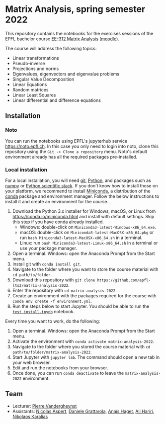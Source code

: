 # Matrix Analysis, spring semester 2022

This repository contains the notebooks for the exercises sessions of the EPFL bachelor course [EE-312 Matrix Analysis](https://edu.epfl.ch/studyplan/en/bachelor/electrical-and-electronics-engineering/coursebook/matrix-analysis-EE-312) ([moodle](https://moodle.epfl.ch/course/view.php?id=16942)).

The course will address the following topics:
- Linear transformations
- Pseudo-inverse
- Projections and norms
- Eigenvalues, eigenvectors and eigenvalue problems
- Singular Value Decomposition
- Linear Equations
- Random matrices
- Linear Least Squares
- Linear differential and difference equations


## Installation

### Noto
You can run the notebooks using EPFL's jupyterhub service <https://noto.epfl.ch>. In this case you only need to login into noto, clone this repository using the `Git -> Clone a repository` menu. Noto's default environment already has all the required packages pre-installed.

### Local installation
For a local installation, you will need [git], [Python], and packages such as [numpy](https://numpy.org) or [Python scientific stack][scipy].
If you don't know how to install those on your platform, we recommend to install [Miniconda], a distribution of the [conda] package and environment manager.
Follow the below instructions to install it and create an environment for the course.

1. Download the Python 3.x installer for Windows, macOS, or Linux from <https://conda.io/miniconda.html> and install with default settings.
   Skip this step if you have conda already installed.
   * Windows: double-click on `Miniconda3-latest-Windows-x86_64.exe`.
   * macOS: double-click on `Miniconda3-latest-MacOSX-x86_64.pkg` or run `bash Miniconda3-latest-MacOSX-x86_64.sh` in a terminal.
   * Linux: run `bash Miniconda3-latest-Linux-x86_64.sh` in a terminal or use your package manager.
1. Open a terminal.
   Windows: open the Anaconda Prompt from the Start menu.
1. Install git with `conda install git`.
1. Navigate to the folder where you want to store the course material with `cd path/to/folder`.
1. Download this repository with `git clone https://github.com/epfl-lts2/matrix-analysis-2022`.
1. Enter the repository with `cd matrix-analysis-2022`.
1. Create an environment with the packages required for the course with `conda env create -f environment.yml`.
1. Run the steps below to start Jupyter. You should be able to run the [`test_install.ipynb`][test_install] notebook.

Every time you want to work, do the following:

1. Open a terminal. Windows: open the Anaconda Prompt from the Start menu.
1. Activate the environment with `conda activate matrix-analysis-2022`.
1. Navigate to the folder where you stored the course material with `cd path/to/folder/matrix-analysis-2022`.
1. Start Jupyter with `jupyter lab`. The command should open a new tab in your web browser.
1. Edit and run the notebooks from your browser.
1. Once done, you can run `conda deactivate` to leave the `matrix-analysis-2022` environment.


[git]: https://git-scm.com
[python]: https://www.python.org
[scipy]: https://www.scipy.org
[anaconda]: https://www.anaconda.com/download
[miniconda]: https://conda.io/miniconda.html
[conda]: https://conda.io
[conda-forge]: https://conda-forge.org
[test_install]: https://

## Team

* Lecturer:
[Pierre Vandergheynst](https://people.epfl.ch/pierre.vandergheynst)
* Assistants:
[Nicolas Aspert](https://people.epfl.ch/nicolas.aspert),
[Daniele Grattarola](https://people.epfl.ch/daniele.grattarola),
[Anaïs Haget](https://people.epfl.ch/anais.haget),
[Ali Hariri](https://people.epfl.ch/ali.hariri),
[Nikolaos Karalias](https://people.epfl.ch/nikolaos.karalias)


